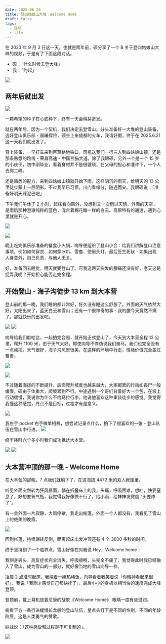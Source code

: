 ```yaml
---
date: 2025-06-26
title: 登四姑娘山大峰：Welcome Home
draft: false
tags:
  - 运动
  - life
---
```

在 2023 年 9 月 3 日这一天，也就是两年前，硕分享了一个 B 关于登四姑娘山大峰的视频，于是有了下面这段对话。
- 硕：「什么时候去登大峰」
- 我：「约起」

![](https://cdn.jsdelivr.net/gh/goby-ao/picgo@main/img/20250626171212.png)

## 两年后就出发

![](https://cdn.jsdelivr.net/gh/goby-ao/picgo@main/img/20250626172143.png)

一颗希望的种子在心底种下，终有一天会萌芽迸发。

就在两年后，因为一个契机，我们决定去登雪山。分头准备好一大堆的登山装备，选好登山俱乐部 - 晨曦探险，硕坐上来成都的火车，我请好假，终于在 2025.6.21 这一天我们就出发了。

背上装备，一早打车来到百草路地铁口，司机送我们一行三人到四姑娘山镇，还是那条熟悉的路线 - 荣昌高速 - 中国熊猫大道。除了我跟硕，另外一个是一个 15 岁的小伙子，初中刚毕业，看着身材并不是很健硕，在父母的担心和准许下，一个人去爬二峰。

还是熟悉的配方，来到四姑娘山镇就开始下雨，这样阴沉的雨天，给明天的 13 公里徒步蒙上一层阴影。不过我早已习惯，出门看缘分，随遇而安。我跟硕说：「准备好明天踩泥巴吧」

下午我们午休了 2 小时，起床看向窗外，没想到又一次雨过天晴，外面的天空，是雨后那种澄澈纯粹的蓝色，混合着棉花糖一样的白云。高原特有的通透，遇到心里就是开心。

![](https://cdn.jsdelivr.net/gh/goby-ao/picgo@main/img/IMG_0948.jpg)

![](https://cdn.jsdelivr.net/gh/goby-ao/picgo@main/img/92E91218-DDC2-46CD-9EE7-54A254389558_1_105_c.jpeg)

晚上吃完俱乐部准备的餐食小火锅，向导便组织了登山小会：给我们讲解登山注意事项，例如如何穿衣、如何穿冰爪、雪套、使用头灯。最后签生死状 - 如果出现人身意外，自己负责，与他人无关。

好，准备回去睡觉，明天就要登山了。可我这两天突发的腰痛还没有好，老天这是捉弄我呢？开始担心能否走完全程。

## 开始登山 - 海子沟徒步 13 km 到大本营

登山前的那一晚，我们睡的都非常好，好久没有睡这么舒服了。外面的天气依然大好，太阳出来了，蓝天白云和雪山；还有一个很神奇的事 - 我的腰今天竟然不痛了。那就快乐的出发吧。

![](https://cdn.jsdelivr.net/gh/goby-ao/picgo@main/img/034719CA-152C-40DA-94A2-3D49323EAD76_1_102_o.jpeg)
![](https://cdn.jsdelivr.net/gh/goby-ao/picgo@main/img/B5AC16CA-6C1B-45B2-A9E5-5FE30D272506_1_102_o.jpeg)

向导给我们献哈达，一起拍完合照，就开始正式登山了，今天到大本营全程 13 公里，爬升 1100 米，由于天气大好，即使向导不停劝说我们骑马，我们也完全没有一点动摇。天气很好，海子沟风景很美，在这样的环境中行走，情绪价值完全盖过苦累。

![](https://cdn.jsdelivr.net/gh/goby-ao/picgo@main/img/20250626180933.png)

![](https://cdn.jsdelivr.net/gh/goby-ao/picgo@main/img/IMG_1041.jpg)

不过随着海拔的不断提升，后面爬升坡度也越来越大，大家都累的行动如丧尸一般缓慢。硕由于体重大，爬坡累到不行。中途遇到一个哥们背着好大一个包，在坡上行动缓慢，我说你为什么不给马拉行李，他说他喜欢这种重装徒步的感觉。我觉得我懂这种感觉，终点不是目标，过程才有是意义。

![](https://cdn.jsdelivr.net/gh/goby-ao/picgo@main/img/IMG_1031.jpg)

我左手 pocket 右手微单相机，想尝试记录点什么，拍下了很喜欢的一张 - 登山队伍在雪山中行进。
![](https://cdn.jsdelivr.net/gh/goby-ao/picgo@main/img/IMG_1074.jpg)

终于耗时六个多小时我们成功抵达大本营。

![](https://cdn.jsdelivr.net/gh/goby-ao/picgo@main/img/D2375DC4-2A56-4CAE-8A40-2E4CF557A434_1_102_o.jpeg)
![](https://cdn.jsdelivr.net/gh/goby-ao/picgo@main/img/1DB33A3D-D50F-468D-B559-2977FECE7525_1_102_o.jpeg)


## 大本营冲顶的那一晚 - Welcome Home

在大本营的那晚，7 点我们就躺下了，在这海拔 4472 米的双人帐篷里。  

听见外面突然转为狂风暴雨，躺在折叠床上的我，头痛，呼吸困难，想吐，快要窒息了，好想要氧气瓶，我觉得我好像快不行了，给小雨，给妹妹发微信 “头要炸了”。  
  
有一会外面一片寂静，大雨停歇，我走出帐篷，外面一个人都没有，我看见了雪山上的绝美的晚霞。

![](https://cdn.jsdelivr.net/gh/goby-ao/picgo@main/img/9584459B-A15D-4D5B-AC3A-9D5F9C7E3DE4_1_102_o.jpeg)
  
回到帐篷，持续辗转反侧，距离起床出发冲顶还有 4 个 3600 多秒的时间。  
  
终于坚持到了一个临界点，雪山好像在对我说 Hey，Welcome home！  
  
我侧身转头，高反症状完全消失，呼吸顺畅，头完全不痛了，我觉得此时我已经融入了雪山，成为雪山的一部分，就好像当地的雪山向导一样。  
  
凌晨 2 点准时起床，我端着一碗热稀饭，向导看着我笑着说「你精神看起来很好」，我说「我刚才感觉自己都快挂了」，最后小小的身板以相当快的速度完成大峰登顶。  
  
登顶前，戴上耳机放着尼康的战歌《Welcome Home》 眼睛一度有些湿润。  
  
俯看下方一条行进缓慢长龙般的登山队伍，星点头灯下是不同的性别，不同的年龄阶层，这是人类勇气的赞歌。

妹妹说：「这种感受和过程是不可复制的」。

![](https://cdn.jsdelivr.net/gh/goby-ao/picgo@main/img/20250626184922.png)
